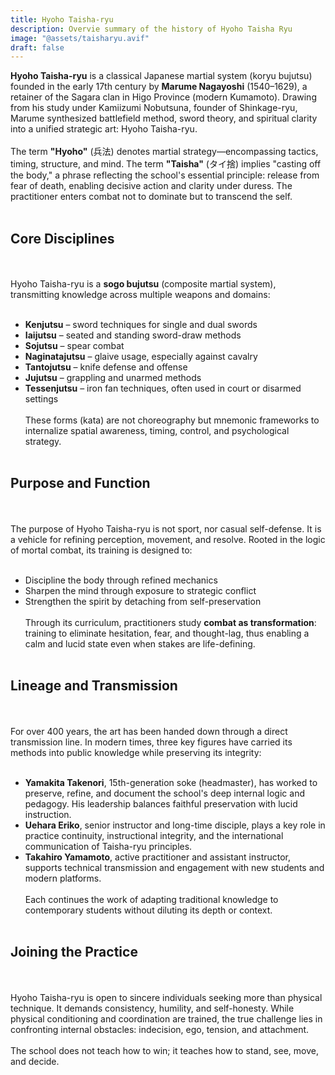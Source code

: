```yaml
---
title: Hyoho Taisha-ryu
description: Overvie summary of the history of Hyoho Taisha Ryu
image: "@assets/taisharyu.avif"
draft: false
---
```

**Hyoho Taisha-ryu** is a classical Japanese martial system (koryu bujutsu) founded in the early 17th century by **Marume Nagayoshi** (1540–1629), a retainer of the Sagara clan in Higo Province (modern Kumamoto). Drawing from his study under Kamiizumi Nobutsuna, founder of Shinkage-ryu, Marume synthesized battlefield method, sword theory, and spiritual clarity into a unified strategic art: Hyoho Taisha-ryu.
<br><br>
The term **"Hyoho"** (兵法) denotes martial strategy—encompassing tactics, timing, structure, and mind. The term **"Taisha"** (タイ捨) implies "casting off the body," a phrase reflecting the school's essential principle: release from fear of death, enabling decisive action and clarity under duress. The practitioner enters combat not to dominate but to transcend the self.
<br><br>
## Core Disciplines
<br><br>
Hyoho Taisha-ryu is a **sogo bujutsu** (composite martial system), transmitting knowledge across multiple weapons and domains:
<br><br>
- **Kenjutsu** – sword techniques for single and dual swords
- **Iaijutsu** – seated and standing sword-draw methods
- **Sojutsu** – spear combat
- **Naginatajutsu** – glaive usage, especially against cavalry
- **Tantojutsu** – knife defense and offense
- **Jujutsu** – grappling and unarmed methods
- **Tessenjutsu** – iron fan techniques, often used in court or disarmed settings
<br><br>
These forms (kata) are not choreography but mnemonic frameworks to internalize spatial awareness, timing, control, and psychological strategy.
<br><br>
## Purpose and Function
<br><br>
The purpose of Hyoho Taisha-ryu is not sport, nor casual self-defense. It is a vehicle for refining perception, movement, and resolve. Rooted in the logic of mortal combat, its training is designed to:
<br><br>
- Discipline the body through refined mechanics
- Sharpen the mind through exposure to strategic conflict
- Strengthen the spirit by detaching from self-preservation
<br><br>
Through its curriculum, practitioners study **combat as transformation**: training to eliminate hesitation, fear, and thought-lag, thus enabling a calm and lucid state even when stakes are life-defining.
<br><br>
## Lineage and Transmission
<br><br>
For over 400 years, the art has been handed down through a direct transmission line. In modern times, three key figures have carried its methods into public knowledge while preserving its integrity:
<br><br>
- **Yamakita Takenori**, 15th-generation soke (headmaster), has worked to preserve, refine, and document the school's deep internal logic and pedagogy. His leadership balances faithful preservation with lucid instruction.
- **Uehara Eriko**, senior instructor and long-time disciple, plays a key role in practice continuity, instructional integrity, and the international communication of Taisha-ryu principles.
- **Takahiro Yamamoto**, active practitioner and assistant instructor, supports technical transmission and engagement with new students and modern platforms.
<br><br>
Each continues the work of adapting traditional knowledge to contemporary students without diluting its depth or context.
<br><br>
## Joining the Practice
<br><br>
Hyoho Taisha-ryu is open to sincere individuals seeking more than physical technique. It demands consistency, humility, and self-honesty. While physical conditioning and coordination are trained, the true challenge lies in confronting internal obstacles: indecision, ego, tension, and attachment.
<br><br>
The school does not teach how to win; it teaches how to stand, see, move, and decide.


